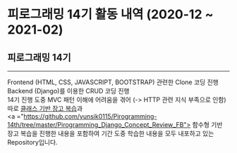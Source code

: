 # 피로그래밍 14기 활동 내역 (2020-12 ~ 2021-02)

## 피로그래밍 14기
---
Frontend (HTML, CSS, JAVASCRIPT, BOOTSTRAP) 관련한 Clone 코딩 진행<br/>
Backend (Django)를 이용한 CRUD 코딩 진행<br/>
14기 진행 도중 MVC 패턴 이해에 어려움을 겪어 (-> HTTP 관련 지식 부족으로 인함)<br/>
따로 <a href="https://github.com/yunsik0115/Pirogramming-14th/tree/master/Pirogramming_Django_Concept_Review_CBV">클래스 기반 장고 복습</a>과<br/> <a ="https://github.com/yunsik0115/Pirogramming-14th/tree/master/Pirogramming_Django_Concept_Review_FB"> 함수형 기반 장고 복습</a>을 진행한 내용을 포함하여
기간 도중 학습한 내용을 모두 내포하고 있는 Repository입니다.
